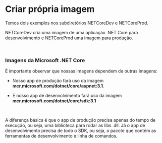 # Criar própria imagem

Temos dois exemplos nos subdiretórios NETCoreDev e NETCoreProd.

NETCoreDev cria uma imagem de uma aplicação .NET Core para desenvolvimento e NETCoreProd uma imagem para produção.

<br>


### Imagens da Microsoft .NET Core

É importante observar que nossas imagens dependem de outras imagens: 

- Nosso app de produção fará uso da imagem **mcr.microsoft.com/dotnet/core/aspnet:3.1**.

- E nosso app de desenvolvimento fará uso da imagem **mcr.microsoft.com/dotnet/core/sdk:3.1**

<br>

A diferença básica é que o app de produção precisa apenas do tempo de execução, ou seja, uma biblioteca para rodar as libs .dll. Já o app de desenvolvimento precisa de todo o SDK, ou seja, o pacote que contém as ferramentas de desenvolvimento e linha de comandos.

